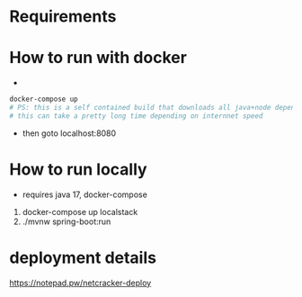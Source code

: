 # Requirements

# How to run with docker
- 
```sh
docker-compose up
# PS: this is a self contained build that downloads all java+node dependencies and localstack to simulate s3
# this can take a pretty long time depending on internnet speed
```
- then goto localhost:8080

# How to run locally
- requires java 17, docker-compose
1. docker-compose up localstack
2. ./mvnw spring-boot:run


# deployment details
https://notepad.pw/netcracker-deploy